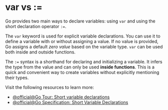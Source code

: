 # var vs :=

Go provides two main ways to declare variables: using `var` and using the short declaration operator `:=`.

The `var` keyword is used for explicit variable declarations. You can use it to define a variable with or without assigning a value. If no value is provided, Go assigns a default *zero value* based on the variable type. `var` can be used both inside and outside functions.

The `:=` syntax is a shorthand for declaring and initializing a variable. It infers the type from the value and can only be used **inside functions**. This is a quick and convenient way to create variables without explicitly mentioning their types.

Visit the following resources to learn more:

- [@official@Go Tour: Short variable declarations](https://go.dev/tour/basics/10)
- [@official@Go Specification: Short Variable Declarations](https://go.dev/ref/spec#Short_variable_declarations)


